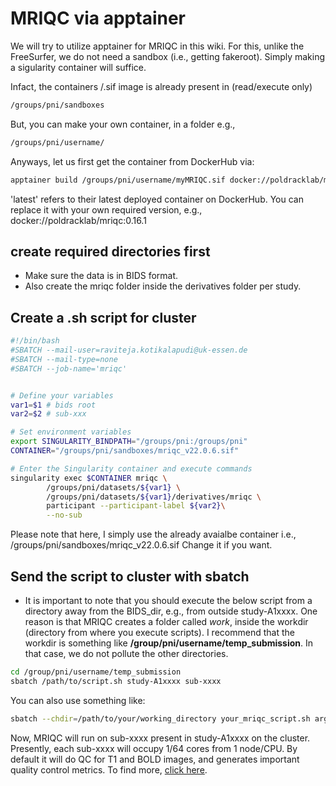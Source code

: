 # MRIQC via apptainer  
We will try to utilize apptainer for MRIQC in this wiki. For this, unlike the FreeSurfer, we do not need a sandbox (i.e., getting fakeroot). 
Simply making a sigularity container will suffice.

Infact, the containers /.sif image is already present in (read/execute only)
```sh
/groups/pni/sandboxes
```

But, you can make your own container, in a folder e.g., 
```sh
/groups/pni/username/
```

Anyways, let us first get the container from DockerHub via:
```sh
apptainer build /groups/pni/username/myMRIQC.sif docker://poldracklab/mriqc:latest
```
'latest' refers to their latest deployed container on DockerHub. You can replace it with your own required version, e.g.,
docker://poldracklab/mriqc:0.16.1

## create required directories first
- Make sure the data is in BIDS format.
- Also create the mriqc folder inside the derivatives folder per study. 

## Create a .sh script for cluster
```sh
#!/bin/bash
#SBATCH --mail-user=raviteja.kotikalapudi@uk-essen.de
#SBATCH --mail-type=none
#SBATCH --job-name='mriqc'


# Define your variables
var1=$1 # bids root
var2=$2 # sub-xxx

# Set environment variables
export SINGULARITY_BINDPATH="/groups/pni:/groups/pni"
CONTAINER="/groups/pni/sandboxes/mriqc_v22.0.6.sif"

# Enter the Singularity container and execute commands
singularity exec $CONTAINER mriqc \
        /groups/pni/datasets/${var1} \
        /groups/pni/datasets/${var1}/derivatives/mriqc \
        participant --participant-label ${var2}\
        --no-sub
```
Please note that here, I simply use the already avaialbe container i.e., /groups/pni/sandboxes/mriqc_v22.0.6.sif Change it if you want.

## Send the script to cluster with sbatch
- It is important to note that you should execute the below script from a directory away from the BIDS_dir, e.g., from outside study-A1xxxx. One reason is that MRIQC creates a folder called _work_, inside the workdir (directory from where you execute scripts). I recommend that the workdir is something like **/group/pni/username/temp_submission**. In that case, we do not pollute the other directories. 
```sh
cd /group/pni/username/temp_submission
sbatch /path/to/script.sh study-A1xxxx sub-xxxx
```
You can also use something like:
```sh
sbatch --chdir=/path/to/your/working_directory your_mriqc_script.sh arg1 arg2
```

Now, MRIQC will run on sub-xxxx present in study-A1xxxx on the cluster. Presently, each sub-xxxx will occupy 1/64 cores from 1 node/CPU.
By default it will do QC for T1 and BOLD images, and generates important quality control metrics. 
To find more, [click here](https://mriqc.readthedocs.io/en/latest/).


